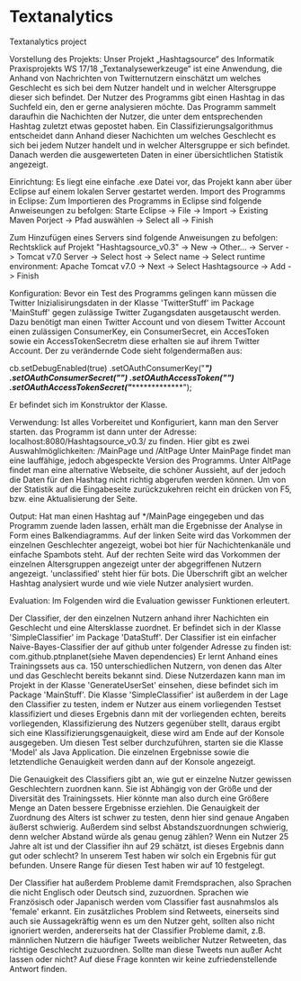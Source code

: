 # Textanalytics
Textanalytics project


Vorstellung des Projekts:
Unser Projekt „Hashtagsource“ des Informatik Praxisprojekts WS 17/18 „Textanalysewerkzeuge“ ist eine Anwendung,
die Anhand von Nachrichten von Twitternutzern einschätzt um welches Geschlecht es sich bei dem Nutzer handelt und in welcher Altersgruppe dieser sich befindet.
Der Nutzer des Programms gibt einen Hashtag in das Suchfeld ein, den er gerne analysieren möchte. Das Programm sammelt daraufhin die Nachichten der Nutzer,
die unter dem entsprechenden Hashtag zuletzt etwas gepostet haben. Ein Classifizierungsalgorithmus entscheidet dann Anhand dieser Nachichten um welches Geschlecht es sich bei jedem Nutzer handelt und in welcher Altersgruppe er sich befindet.
Danach werden die ausgewerteten Daten in einer übersichtlichen Statistik angezeigt.

Einrichtung:
Es liegt eine einfache .exe Datei vor, das Projekt kann aber über Eclipse auf einem lokalen Server gestartet werden.
Import des Programms in Eclipse:
Zum Importieren des Programms in Eclipse sind folgende Anweiseungen zu befolgen:
Starte Eclipse -> File -> Import -> Existing Maven Porject -> Pfad auswählen -> Select all -> Finish

Zum Hinzufügen eines Servers sind folgende Anweisungen zu befolgen:
Rechtsklick auf Projekt "Hashtagsource_v0.3" -> New -> Other... -> Server -> Tomcat v7.0 Server -> Select host -> Select name -> Select runtime environment: Apache Tomcat v7.0 -> Next -> Select Hashtagsource -> Add -> Finish

Konfiguration:
Bevor ein Test des Programms gelingen kann müssen die Twitter Inizialisirungsdaten in der Klasse 'TwitterStuff' im Package 'MainStuff' gegen zulässige Twitter Zugangsdaten ausgetauscht werden.
Dazu benötigt man einen Twitter Account und von diesem Twitter Account einen zulässigen ConsumerKey, ein ConsumerSecret, ein AccesToken sowie ein AccessTokenSecretm diese erhalten sie auf ihrem Twitter Account.
Der zu verändernde Code sieht folgendermaßen aus:

cb.setDebugEnabled(true)
		  .setOAuthConsumerKey("*********************")
		  .setOAuthConsumerSecret("******************************************")
		  .setOAuthAccessToken("**************************************************")
		  .setOAuthAccessTokenSecret("******************************************");
     
Er befindet sich im Konstruktor der Klasse.

Verwendung:
Ist alles Vorbereitet und Konfiguriert, kann man den Server starten.
das Programm ist dann unter der Adresse:
localhost:8080/Hashtagsource_v0.3/
zu finden.
Hier gibt es zwei Auswahlmöglichkeiten:
/MainPage und /AltPage 
Unter MainPage findet man eine lauffähige, jedoch abgespeckte Version des Programms.
Unter AltPage findet man eine alternative Webseite, die schöner Aussieht, auf der jedoch die Daten für den Hashtag nicht richtig abgerufen werden können.
Um von der Statistik auf die Eingabeseite zurückzukehren reicht ein drücken von F5, bzw. eine Aktualisierung der Seite.

Output:
Hat man einen Hashtag auf */MainPage eingegeben und das Programm zuende laden lassen,
erhält man die Ergebnisse der Analyse in Form eines Balkendiagramms.
Auf der linken Seite wird das Vorkommen der einzelnen Geschlechter angezeigt, wobei bot hier für Nachichtenkanäle und einfache Spambots steht.
Auf der rechten Seite wird das Vorkommen der einzelnen Altersgruppen angezeigt unter der abgegriffenen Nutzern angezeigt. 'unclassified' steht hier für bots.
Die Überschrift gibt an welcher Hashtag analysiert wurde und wie viele Nutzer analysiert wurden.

Evaluation:
Im Folgenden wird die Evaluation gewisser Funktionen erleutert.

Der Classifier, der den einzelnen Nutzern anhand ihrer Nachichten ein Geschlecht und eine Altersklasse zuordnet. 
Er befindet sich in der Klasse 'SimpleClassifier' im Package 'DataStuff'.
Der Classifier ist ein einfacher Naive-Bayes-Classifier der auf github unter folgender Adresse zu finden ist: com.github.ptnplanet(siehe Maven dependencies)
Er lernt Anhand eines Trainingssets aus ca. 150  unterschiedlichen Nutzern, von denen das Alter und das Geschlecht bereits bekannt sind.
Diese Nutzerdazen kann man im Projekt in der Klasse 'GenerateUserSet' einsehen, diese befindet sich im Package 'MainStuff'.
Die Klasse 'SimpleClassifier' ist außerdem in der Lage den Classifier zu testen, 
indem er Nutzer aus einem vorliegenden Testset klassifiziert und dieses Ergebnis dann mit der vorliegenden echten, bereits vorliegenden, Klassifizierung des Nutzers gegenüber stellt,
daraus ergibt sich eine Klassifizierungsgenauigkeit, diese wird am Ende auf der Konsole ausgegeben.
Um diesen Test selber durchzuführen, starten sie die Klasse 'Model' als Java Application. Die einzelnen Ergebnisse sowie die letztendliche Genauigkeit werden dann auf der Konsole angezeigt.


Die Genauigkeit des Classifiers gibt an, wie gut er einzelne Nutzer gewissen Geschlechtern zuordnen kann.
Sie ist Abhängig von der Größe und der Diversität des Trainingssets. Hier könnte man also durch eine Größere Menge an Daten bessere Ergebnisse erziehlen.
Die Genauigkeit der Zuordnung des Alters ist schwer zu testen, denn hier sind genaue Angaben äußerst schwierig. Außerdem sind selbst Abstandszuordnungen schwierig,
denn welcher Abstand würde als genau genug zählen? Wenn ein Nutzer 25 Jahre alt ist und der Classifier ihn auf 29 schätzt, ist dieses Ergebnis dann gut oder schlecht?
In unserem Test haben wir solch ein Ergebnis für gut befunden. Unsere Range für diesen Test haben wir auf 10 festgelegt.

Der Classifier hat außerdem Probleme damit Fremdsprachen, also Sprachen die nicht Englisch oder Deutsch sind, zuzuordnen. 
Sprachen wie Französisch oder Japanisch werden vom Classifier fast ausnahmslos als 'female' erkannt.
Ein zusätzliches Problem sind Retweets, einerseits sind auch sie Aussagekräftig wenn es um den Nutzer geht, sollten also nicht ignoriert werden, 
andererseits hat der Classifier Probleme damit, z.B. männlichen Nutzern die häufiger Tweets weiblicher Nutzer Retweeten, das richtige Geschlecht zuzuordnen.
Sollte man diese Tweets nun außer Acht lassen oder nicht? Auf diese Frage konnten wir keine zufriedenstellende Antwort finden.



